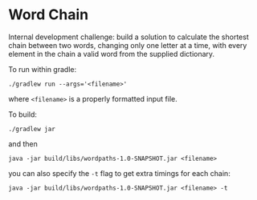 Word Chain
==========

Internal development challenge: build a solution to calculate the shortest chain between two words, changing only 
one letter at a time, with every element in the chain a valid word from the supplied dictionary.

To run within gradle:
```
./gradlew run --args='<filename>'
```

where `<filename>` is a properly formatted input file.




To build:
```
./gradlew jar
```

and then

```
java -jar build/libs/wordpaths-1.0-SNAPSHOT.jar <filename>
```

you can also specify the `-t` flag to get extra timings for each chain:

```
java -jar build/libs/wordpaths-1.0-SNAPSHOT.jar <filename> -t
```
